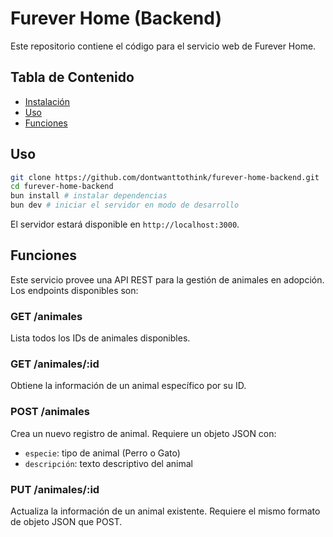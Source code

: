 # Furever Home (Backend)

Este repositorio contiene el código para el servicio web de Furever Home.

## Tabla de Contenido

- [Instalación](#instalación)
- [Uso](#uso)
- [Funciones](#funciones)

## Uso

```bash
git clone https://github.com/dontwanttothink/furever-home-backend.git
cd furever-home-backend
bun install # instalar dependencias
bun dev # iniciar el servidor en modo de desarrollo
```

El servidor estará disponible en `http://localhost:3000`.

## Funciones

Este servicio provee una API REST para la gestión de animales en adopción. Los endpoints disponibles son:

### GET /animales

Lista todos los IDs de animales disponibles.

### GET /animales/:id

Obtiene la información de un animal específico por su ID.

### POST /animales

Crea un nuevo registro de animal. Requiere un objeto JSON con:

- `especie`: tipo de animal (Perro o Gato)
- `descripción`: texto descriptivo del animal

### PUT /animales/:id

Actualiza la información de un animal existente. Requiere el mismo formato de objeto JSON que POST.
